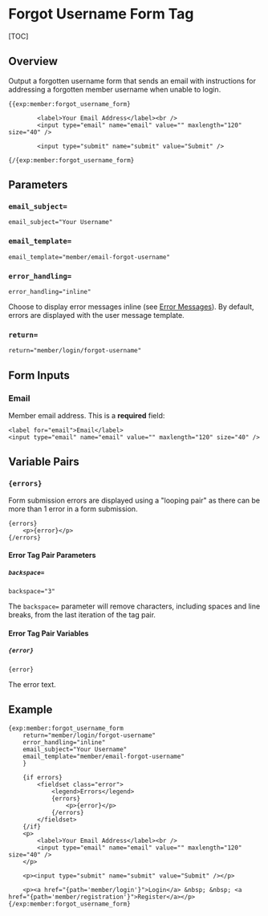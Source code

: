 <!--
    This source file is part of the open source project
    ExpressionEngine User Guide (https://github.com/ExpressionEngine/ExpressionEngine-User-Guide)

    @link      https://expressionengine.com/
    @copyright Copyright (c) 2003-2020, Packet Tide, LLC (https://packettide.com)
    @license   https://expressionengine.com/license Licensed under Apache License, Version 2.0
-->

# Forgot Username Form Tag

[TOC]

## Overview

Output a forgotten username form that sends an email with instructions for addressing a forgotten member username when unable to login.

    {{exp:member:forgot_username_form}

            <label>Your Email Address</label><br />
            <input type="email" name="email" value="" maxlength="120" size="40" />

			<input type="submit" name="submit" value="Submit" />

    {/{exp:member:forgot_username_form}

## Parameters

### `email_subject=`

    email_subject="Your Username"

### `email_template=`

    email_template="member/email-forgot-username"

### `error_handling=`

    error_handling="inline"

Choose to display error messages inline (see [Error Messages](#errors)). By default, errors are displayed with the user message template.

### `return=`

    return="member/login/forgot-username"


## Form Inputs

### Email

Member email address. This is a **required** field:

    <label for="email">Email</label>
    <input type="email" name="email" value="" maxlength="120" size="40" />



## Variable Pairs

### `{errors}`

Form submission errors are displayed using a "looping pair" as there can be more than 1 error in a form submission.

    {errors}
        <p>{error}</p>
    {/errors}

#### Error Tag Pair Parameters

##### `backspace=`

    backspace="3"

The `backspace=` parameter will remove characters, including spaces and line breaks, from the last iteration of the tag pair.

#### Error Tag Pair Variables

##### `{error}`

    {error}

The error text.


## Example

    {exp:member:forgot_username_form
        return="member/login/forgot-username"
        error_handling="inline"
        email_subject="Your Username"
        email_template="member/email-forgot-username"
        }

        {if errors}
            <fieldset class="error">
                <legend>Errors</legend>
                {errors}
                    <p>{error}</p>
                {/errors}
            </fieldset>
        {/if}
        <p>
            <label>Your Email Address</label><br />
            <input type="email" name="email" value="" maxlength="120" size="40" />
        </p>

        <p><input type="submit" name="submit" value="Submit" /></p>

        <p><a href="{path='member/login'}">Login</a> &nbsp; &nbsp; <a href="{path='member/registration'}">Register</a></p>
    {/exp:member:forgot_username_form}